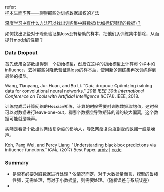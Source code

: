 refer:<br>[样本生而不等——聊聊那些对训练数据加权的方法](https://zhuanlan.zhihu.com/p/53545036)

[深度学习中有什么方法可以找出训练集中脏数据(比如标记错误的数据)？](https://www.zhihu.com/question/298719271)

如何找出那些对于降低验证集loss没有帮助的样本，把他们从训练集中排除，从而提升model的性能？

### Data Dropout

首先使用全部数据得到一个初始模型，然后在这样的初始模型上计算每个样本的influence，去掉那些对降低验证集loss的样本后，使用新的训练集再次训练得到最终的模型。

Wang, Tianyang, Jun Huan, and Bo Li. "Data dropout: Optimizing training data for convolutional neural networks." *2018 IEEE 30th International Conference on Tools with Artificial Intelligence (ICTAI)*. IEEE, 2018.





训练完成后计算网络的Hessian矩阵，计算的时候需要对训练数据取均值，这时候可以对数据进行leave-one-out，看哪个数据会导致矩阵的谱的较大偏离，这个数据可能就是噪声。

实际是看哪个数据对网络复杂度的影响大，导致网络复杂度剧变的数据一般是噪声。

Koh, Pang Wei, and Percy Liang. "Understanding black-box predictions via influence functions." *ICML* (2017) Best Paper. [arxiv](https://arxiv.org/abs/1703.04730) | [code](https://github.com/kohpangwei/influence-release) 

### Summary

+ 是否有必要对脏数据进行处理？依情况而定，对于大数据量而言，模型的鲁棒性强，无需处理，而对于小数据量，则需要处理。（随机误差与系统误差）
+ 



